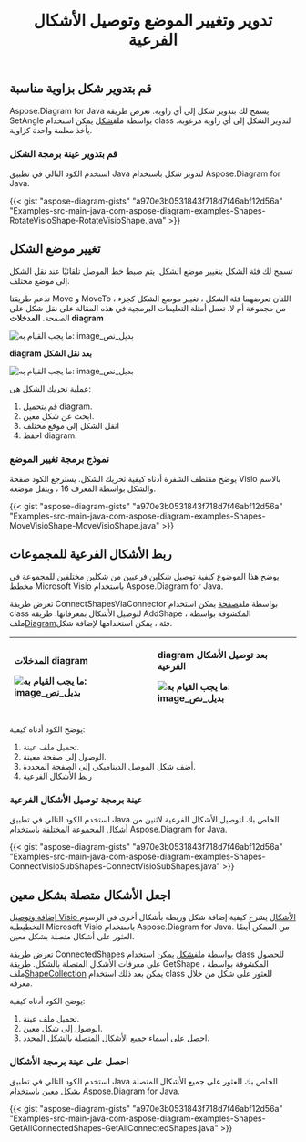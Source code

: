 ﻿---
title: تدوير وتغيير الموضع وتوصيل الأشكال الفرعية
type: docs
weight: 60
url: /ar/java/rotate-change-the-position-and-connect-sub-shapes/
---
## **قم بتدوير شكل بزاوية مناسبة**
 Aspose.Diagram for Java يسمح لك بتدوير شكل إلى أي زاوية. تعرض طريقة SetAngle بواسطة ملف[شكل](https://reference.aspose.com/diagram/java/com.aspose.diagram/shape) يمكن استخدام class لتدوير الشكل إلى أي زاوية مرغوبة. يأخذ معلمة واحدة كزاوية.
### **قم بتدوير عينة برمجة الشكل**
استخدم الكود التالي في تطبيق Java لتدوير شكل باستخدام Aspose.Diagram for Java.

{{< gist "aspose-diagram-gists" "a970e3b0531843f718d7f46abf12d56a" "Examples-src-main-java-com-aspose-diagram-examples-Shapes-RotateVisioShape-RotateVisioShape.java" >}}
## **تغيير موضع الشكل**
تسمح لك فئة الشكل بتغيير موضع الشكل. يتم ضبط خط الموصل تلقائيًا عند نقل الشكل إلى موضع مختلف.

تدعم طريقتا Move و MoveTo ، اللتان تعرضهما فئة الشكل ، تغيير موضع الشكل كجزء من مجموعة أم لا.
تعمل أمثلة التعليمات البرمجية في هذه المقالة على نقل شكل على الصفحة.
**المدخلات diagram** 

![ما يجب القيام به: image_بديل_نص](http://i.imgur.com/cThgWnB.png)


**diagram بعد نقل الشكل** 

![ما يجب القيام به: image_بديل_نص](http://i.imgur.com/Q3QByqe.png)

عملية تحريك الشكل هي:

1. قم بتحميل diagram.
1. ابحث عن شكل معين.
1. انقل الشكل إلى موقع مختلف
1. احفظ diagram.
### **نموذج برمجة تغيير الموضع**
يوضح مقتطف الشفرة أدناه كيفية تحريك الشكل. يسترجع الكود صفحة Visio بالاسم والشكل بواسطة المعرف 16 ، وينقل موضعه.

{{< gist "aspose-diagram-gists" "a970e3b0531843f718d7f46abf12d56a" "Examples-src-main-java-com-aspose-diagram-examples-Shapes-MoveVisioShape-MoveVisioShape.java" >}}
## **ربط الأشكال الفرعية للمجموعات**
يوضح هذا الموضوع كيفية توصيل شكلين فرعيين من شكلين مختلفين للمجموعة في مخطط Microsoft Visio باستخدام Aspose.Diagram for Java.

 تعرض طريقة ConnectShapesViaConnector بواسطة ملف[صفحة](https://reference.aspose.com/diagram/java/com.aspose.diagram/page) يمكن استخدام class لتوصيل الأشكال بمعرفاتها. طريقة AddShape ، المكشوفة بواسطة ملف[Diagram](https://reference.aspose.com/diagram/java)فئة ، يمكن استخدامها لإضافة شكل.

|<p>**المدخلات diagram** </p><p>![ما يجب القيام به: image_بديل_نص](http://i.imgur.com/74rDby5.png)</p>|<p>**diagram بعد توصيل الأشكال الفرعية** </p><p>![ما يجب القيام به: image_بديل_نص](http://i.imgur.com/c387dZJ.png)</p>|
|:- |:- |
يوضح الكود أدناه كيفية:

1. تحميل ملف عينة.
1. الوصول إلى صفحة معينة.
1. أضف شكل الموصل الديناميكي إلى الصفحة المحددة.
1. ربط الأشكال الفرعية
### **عينة برمجة توصيل الأشكال الفرعية**
استخدم الكود التالي في تطبيق Java الخاص بك لتوصيل الأشكال الفرعية لاثنين من أشكال المجموعة المختلفة باستخدام Aspose.Diagram for Java.

{{< gist "aspose-diagram-gists" "a970e3b0531843f718d7f46abf12d56a" "Examples-src-main-java-com-aspose-diagram-examples-Shapes-ConnectVisioSubShapes-ConnectVisioSubShapes.java" >}}
## **اجعل الأشكال متصلة بشكل معين**
[إضافة وتوصيل Visio الأشكال](/diagram/ar/java/add-and-connect-visio-shapes/) يشرح كيفية إضافة شكل وربطه بأشكال أخرى في الرسوم التخطيطية Microsoft Visio باستخدام Aspose.Diagram for Java. من الممكن أيضًا العثور على أشكال متصلة بشكل معين.

 تعرض طريقة ConnectedShapes بواسطة ملف[شكل](https://reference.aspose.com/diagram/java/com.aspose.diagram/shape) يمكن استخدام class للحصول على معرفات الأشكال المتصلة بالشكل. طريقة GetShape ، المكشوفة بواسطة ملف[ShapeCollection](http://www.aspose.com/api/java/diagram/com.aspose.diagram/classes/shapecollection) يمكن بعد ذلك استخدام class للعثور على شكل من خلال معرفه.

يوضح الكود أدناه كيفية:

1. تحميل ملف عينة.
1. الوصول إلى شكل معين.
1. احصل على أسماء جميع الأشكال المتصلة بالشكل المحدد.
### **احصل على عينة برمجة الأشكال**
استخدم الكود التالي في تطبيق Java الخاص بك للعثور على جميع الأشكال المتصلة بشكل معين باستخدام Aspose.Diagram for Java.

{{< gist "aspose-diagram-gists" "a970e3b0531843f718d7f46abf12d56a" "Examples-src-main-java-com-aspose-diagram-examples-Shapes-GetAllConnectedShapes-GetAllConnectedShapes.java" >}}
